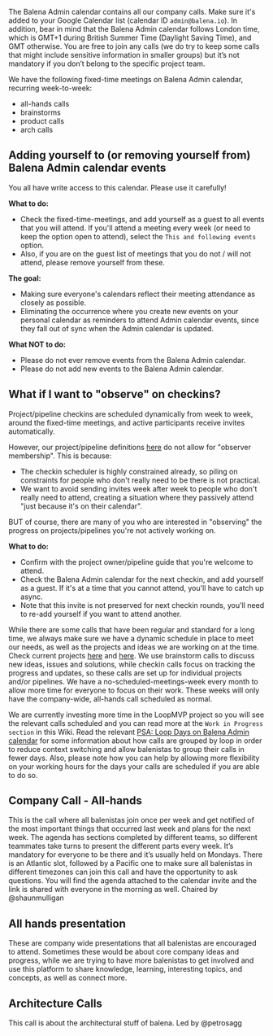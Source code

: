 The Balena Admin calendar contains all our company calls. Make sure it's added to your Google Calendar list (calendar ID `admin@balena.io`). In addition, bear in mind that the Balena Admin calendar follows London time, which is GMT+1 during British Summer Time (Daylight Saving Time), and GMT otherwise. You are free to join any calls (we do try to keep some calls that might include sensitive information in smaller groups) but it’s not mandatory if you don’t belong to the specific project team.

We have the following fixed-time meetings on Balena Admin calendar, recurring week-to-week:
* all-hands calls
* brainstorms
* product calls
* arch calls


## Adding yourself to (or removing yourself from) Balena Admin calendar events

You all have write access to this calendar. Please use it carefully! 

**What to do:**
* Check the fixed-time-meetings, and add yourself as a guest to all events that you will attend. If you'll attend a meeting every week (or need to keep the option open to attend), select the `This and following events` option.
* Also, if you are on the guest list of meetings that you do not / will not attend, please remove yourself from these.

**The goal:**
* Making sure everyone's calendars reflect their meeting attendance as closely as possible.
* Eliminating the occurrence where you create new events on your personal calendar as reminders to attend Admin calendar events, since they fall out of sync when the Admin calendar is updated.

**What NOT to do:**
* Please do not ever remove events from the Balena Admin calendar.
* Please do not add new events to the Balena Admin calendar.


## What if I want to "observe" on checkins?

Project/pipeline checkins are scheduled dynamically from week to week, around the fixed-time meetings, and active participants receive invites automatically.

However, our project/pipeline definitions [here](https://docs.google.com/spreadsheets/d/1m1Ln8lfcMaUngbEsaQdbz1Dtts4e8HBj9XsMqBwTeXM/edit#gid=110615447) do not allow for "observer membership". This is because:
* The checkin scheduler is highly constrained already, so piling on constraints for people who don't really need to be there is not practical.
* We want to avoid sending invites week after week to people who don't really need to attend, creating a situation where they passively attend "just because it's on their calendar".

BUT of course, there are many of you who are interested in "observing" the progress on projects/pipelines you're not actively working on. 

**What to do:**
* Confirm with the project owner/pipeline guide that you're welcome to attend.
* Check the Balena Admin calendar for the next checkin, and add yourself as a guest. If it's at a time that you cannot attend, you'll have to catch up async.
* Note that this invite is not preserved for next checkin rounds, you'll need to re-add yourself if you want to attend another.


While there are some calls that have been regular and standard for a long time, we always make sure we have a dynamic schedule in place to meet our needs, as well as the projects and ideas we are working on at the time. Check current projects [here](https://docs.google.com/spreadsheets/d/1m1Ln8lfcMaUngbEsaQdbz1Dtts4e8HBj9XsMqBwTeXM/edit#gid=110615447) and [here](https://docs.google.com/spreadsheets/d/1m1Ln8lfcMaUngbEsaQdbz1Dtts4e8HBj9XsMqBwTeXM/edit#gid=180453935). We use brainstorm calls to discuss new ideas, issues and solutions, while checkin calls focus on tracking the progress and updates, so these calls are set up for individual projects and/or pipelines. We have a no-scheduled-meetings-week every month to allow more time for everyone to focus on their work. These weeks will only have the company-wide, all-hands call scheduled as normal. 

We are currently investing more time in the LoopMVP project so you will see the relevant calls scheduled and you can read more at the `Work in Progress section` in this Wiki. Read the relevant [PSA: Loop Days on Balena Admin calendar](https://www.flowdock.com/app/rulemotion/t-process/threads/8tOMC_buNSF3m-MkIamCubpp-Zg) for some information about how calls are grouped by loop in order to reduce context switching and allow balenistas to group their calls in fewer days. Also, please note how you can help by allowing more flexibility on your working hours for the days your calls are scheduled if you are able to do so. 


## Company Call - All-hands
This is the call where all balenistas join once per week and get notified of the most important things that occurred last week and plans for the next week. The agenda has sections completed by different teams, so different teammates take turns to present the different parts every week. It’s mandatory for everyone to be there and it’s usually held on Mondays. There is an Atlantic slot, followed by a Pacific one to make sure all balenistas in different timezones can join this call and have the opportunity to ask questions. You will find the agenda attached to the calendar invite and the link is shared with everyone in the morning as well. Chaired by @shaunmulligan

## All hands presentation
These are company wide presentations that all balenistas are encouraged to attend. Sometimes these would be about core company ideas and progress, while we are trying to have more balenistas to get involved and use this platform to share knowledge, learning, interesting topics, and concepts, as well as connect more. 

## Architecture Calls
This call is about the architectural stuff of balena. Led by @petrosagg
